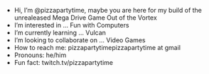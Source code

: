 - Hi, I’m @pizzapartytime, maybe you are here for my build of the unrealeased Mega Drive Game Out of the Vortex
- I’m interested in ... Fun with Computers
- I’m currently learning ... Vulcan
- I’m looking to collaborate on ... Video Games
- How to reach me: pizzapartytimepizzapartytime at gmail
- Pronouns: he/him
- Fun fact: twitch.tv/pizzapartytime

<!---
pizzapartytime/pizzapartytime is a ✨ special ✨ repository because its `README.md` (this file) appears on your GitHub profile.
You can click the Preview link to take a look at your changes.
--->
